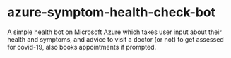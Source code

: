 # azure-symptom-health-check-bot
A simple health bot on Microsoft Azure which takes user input about their health and symptoms, and advice to visit a doctor (or not) to get assessed for covid-19, also books appointments if prompted.
